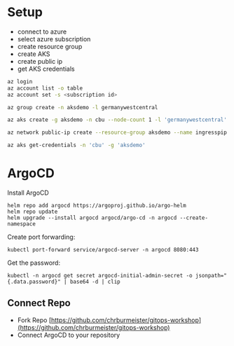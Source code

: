 # Setup
- connect to azure
- select azure subscription
- create resource group
- create AKS
- create public ip
- get AKS credentials

```bash
az login
az account list -o table
az account set -s <subscription id>

az group create -n aksdemo -l germanywestcentral

az aks create -g aksdemo -n cbu --node-count 1 -l 'germanywestcentral' --os-sku 'AzureLinux' --node-vm-size 'Standard_D4s_v5' --network-dataplane cilium --network-plugin azure --max-pods 100 --kubernetes-version '1.29' --generate-ssh-keys

az network public-ip create --resource-group aksdemo --name ingresspip --version IPv4 --sku Standard

az aks get-credentials -n 'cbu' -g 'aksdemo'
```

# ArgoCD
Install ArgoCD

```pwsh
helm repo add argocd https://argoproj.github.io/argo-helm
helm repo update
helm upgrade --install argocd argocd/argo-cd -n argocd --create-namespace
```
Create port forwarding:
```pwsh
kubectl port-forward service/argocd-server -n argocd 8080:443
```

Get the password:
```pwsh
kubectl -n argocd get secret argocd-initial-admin-secret -o jsonpath="{.data.password}" | base64 -d | clip
```

## Connect Repo
- Fork Repo [https://github.com/chrburmeister/gitops-workshop](https://github.com/chrburmeister/gitops-workshop)
- Connect ArgoCD to your repository
